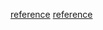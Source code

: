 [reference](https://xuanwo.io/2019/03/28/jetbrains-ide-global-menu/)
[reference](https://www.mdeditor.tw/pl/ptNm)
